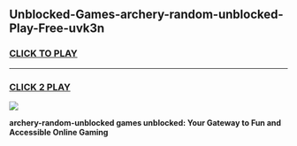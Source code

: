 
## Unblocked-Games-archery-random-unblocked-Play-Free-uvk3n
<h3>
<a href="https://premium76.site?title=archery-random-unblocked&ref=23A">CLICK TO PLAY</a></h3>
<hr>

<h3>
<a href="https://premium76.site?title=archery-random-unblocked&ref=23A">CLICK 2 PLAY</a>
  
</h3>

<a href="https://premium76.site?title=archery-random-unblocked&ref=23A"><img src="https://clearcache.store/games.png"></a>


**archery-random-unblocked games unblocked: Your Gateway to Fun and Accessible Online Gaming**
